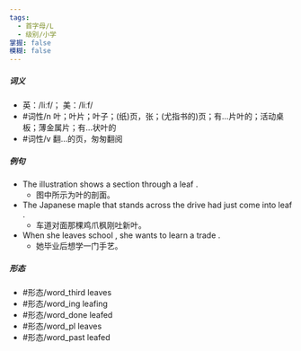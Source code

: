 ```yaml
---
tags:
  - 首字母/L
  - 级别/小学
掌握: false
模糊: false
---
```

##### 词义
- 英：/liːf/； 美：/liːf/
- #词性/n  叶；叶片；叶子；(纸)页，张；(尤指书的)页；有…片叶的；活动桌板；薄金属片；有…状叶的
- #词性/v  翻…的页，匆匆翻阅
##### 例句
- The illustration shows a section through a leaf .
	- 图中所示为叶的剖面。
- The Japanese maple that stands across the drive had just come into leaf .
	- 车道对面那棵鸡爪枫刚吐新叶。
- When she leaves school , she wants to learn a trade .
	- 她毕业后想学一门手艺。
##### 形态
- #形态/word_third leaves
- #形态/word_ing leafing
- #形态/word_done leafed
- #形态/word_pl leaves
- #形态/word_past leafed
